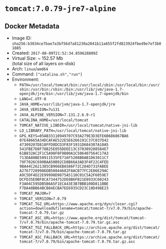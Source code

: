 # `tomcat:7.0.79-jre7-alpine`

## Docker Metadata

- Image ID: `sha256:b3034ce7bae7a3bf56d7a81230a2041b11a655f2fd823924fbed9e7ef3b01885`
- Created: `2017-08-09T21:52:34.859628809Z`
- Virtual Size: ~ 152.57 Mb  
  (total size of all layers on-disk)
- Arch: `linux`/`amd64`
- Command: `["catalina.sh","run"]`
- Environment:
  - `PATH=/usr/local/tomcat/bin:/usr/local/sbin:/usr/local/bin:/usr/sbin:/usr/bin:/sbin:/bin:/usr/lib/jvm/java-1.7-openjdk/jre/bin:/usr/lib/jvm/java-1.7-openjdk/bin`
  - `LANG=C.UTF-8`
  - `JAVA_HOME=/usr/lib/jvm/java-1.7-openjdk/jre`
  - `JAVA_VERSION=7u131`
  - `JAVA_ALPINE_VERSION=7.131.2.6.9-r1`
  - `CATALINA_HOME=/usr/local/tomcat`
  - `TOMCAT_NATIVE_LIBDIR=/usr/local/tomcat/native-jni-lib`
  - `LD_LIBRARY_PATH=/usr/local/tomcat/native-jni-lib`
  - `GPG_KEYS=05AB33110949707C93A279E3D3EFE6B686867BA6 07E48665A34DCAFAE522E5E6266191C37C037D42 47309207D818FFD8DCD3F83F1931D684307A10A5 541FBE7D8F78B25E055DDEE13C370389288584E7 61B832AC2F1C5A90F0F9B00A1C506407564C17A3 713DA88BE50911535FE716F5208B0AB1D63011C7 79F7026C690BAA50B92CD8B66A3AD3F4F22C4FED 9BA44C2621385CB966EBA586F72C284D731FABEE A27677289986DB50844682F8ACB77FC2E86E29AC A9C5DF4D22E99998D9875A5110C01C5A2F6059E7 DCFD35E0BF8CA7344752DE8B6FB21E8933C60243 F3A04C595DB5B6A5F1ECA43E3B7BBB100D811BBE F7DA48BB64BCB84ECBA7EE6935CD23C10D498E23`
  - `TOMCAT_MAJOR=7`
  - `TOMCAT_VERSION=7.0.79`
  - `TOMCAT_TGZ_URL=https://www.apache.org/dyn/closer.cgi?action=download&filename=tomcat/tomcat-7/v7.0.79/bin/apache-tomcat-7.0.79.tar.gz`
  - `TOMCAT_ASC_URL=https://www.apache.org/dist/tomcat/tomcat-7/v7.0.79/bin/apache-tomcat-7.0.79.tar.gz.asc`
  - `TOMCAT_TGZ_FALLBACK_URL=https://archive.apache.org/dist/tomcat/tomcat-7/v7.0.79/bin/apache-tomcat-7.0.79.tar.gz`
  - `TOMCAT_ASC_FALLBACK_URL=https://archive.apache.org/dist/tomcat/tomcat-7/v7.0.79/bin/apache-tomcat-7.0.79.tar.gz.asc`
